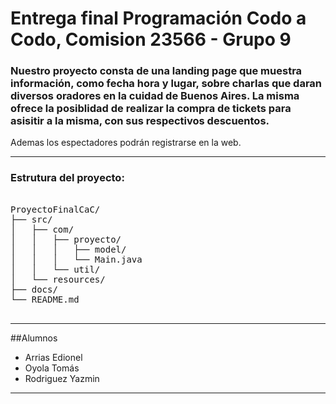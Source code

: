 # Entrega final Programación Codo a Codo, Comision 23566 - Grupo 9

### Nuestro proyecto consta de una landing page que muestra información, como fecha hora y lugar, sobre charlas que daran diversos oradores en la cuidad de Buenos Aires. La misma ofrece la posiblidad de realizar la compra de tickets para asisitir a la misma, con sus respectivos descuentos. 
Ademas los espectadores podrán registrarse en la web. 

***

### Estrutura del proyecto:

<pre>
  
ProyectoFinalCaC/
├── src/
│   ├── com/
│   │   ├── proyecto/
│   │   │   ├── model/ 
│   │   │   └── Main.java
│   │   └── util/
│   └── resources/
├── docs/
└── README.md
  
</pre>

***

##Alumnos 
- Arrias Edionel
- Oyola Tomás
- Rodriguez Yazmin

***
